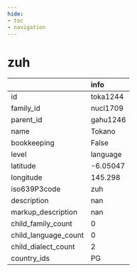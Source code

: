 ```yaml
---
hide:
- toc
- navigation
---
```

# zuh
|                      | info     |
|:---------------------|:---------|
| id                   | toka1244 |
| family_id            | nucl1709 |
| parent_id            | gahu1246 |
| name                 | Tokano   |
| bookkeeping          | False    |
| level                | language |
| latitude             | -6.05047 |
| longitude            | 145.298  |
| iso639P3code         | zuh      |
| description          | nan      |
| markup_description   | nan      |
| child_family_count   | 0        |
| child_language_count | 0        |
| child_dialect_count  | 2        |
| country_ids          | PG       |